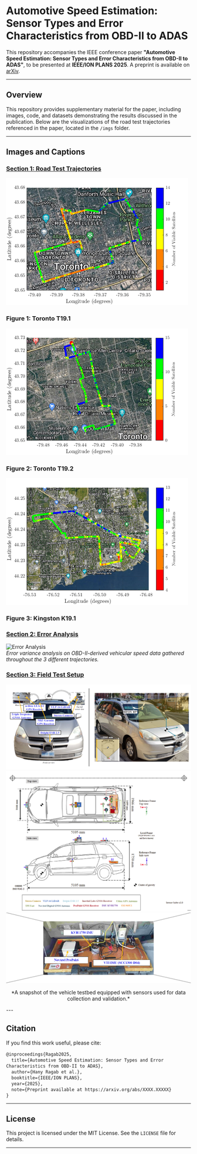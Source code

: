 
# Automotive Speed Estimation: Sensor Types and Error Characteristics from OBD-II to ADAS

This repository accompanies the IEEE conference paper **"Automotive Speed Estimation: Sensor Types and Error Characteristics from OBD-II to ADAS"**, to be presented at **IEEE/ION PLANS 2025**. A preprint is available on [arXiv](https://arxiv.org/abs/XXXX.XXXXX).

---

## Overview

This repository provides supplementary material for the paper, including images, code, and datasets demonstrating the results discussed in the publication. Below are the visualizations of the road test trajectories referenced in the paper, located in the `/imgs` folder.

---

## Images and Captions

### <ins>Section 1: Road Test Trajectories</ins>
![Toronto T19.1](./imgs/Toronto_T19_1_in_Sat_mode_with_SV.png)
### Figure 1: Toronto T19.1
![Toronto T19.2](./imgs/Toronto_T19_2_in_Sat_mode_with_SV.png)
### Figure 2: Toronto T19.2
![Kingston K19.1](./imgs/Kingston_K19_1_in_Sat_mode_with_SV.png)
### Figure 3: Kingston K19.1

### <ins>Section 2: Error Analysis</ins>
![Error Analysis](./imgs/error_analysis.png)  
*Error variance analysis on OBD-II-derived vehicular speed data gathered throughout the 3 different trajectories.*

### <ins>Section 3: Field Test Setup</ins>
![Vehicle's Side View](./imgs/Toyota_Sienna_with_ZED_HFOV_SideView_FrontCarView_Combined.png)  
![Vehicle's Blueprint with Sensors](./imgs/Car_Blueprint_with_Sensors.png)  
![Vehicle's Testbed](./imgs/Toyota_Sienna_Trunk_Disp.png)


<p align="center">
  *A snapshot of the vehicle testbed equipped with sensors used for data collection and validation.*
</p>
---

## Citation

If you find this work useful, please cite:

```
@inproceedings{Ragab2025,
  title={Automotive Speed Estimation: Sensor Types and Error Characteristics from OBD-II to ADAS},
  author={Hany Ragab et al.},
  booktitle={IEEE/ION PLANS},
  year={2025},
  note={Preprint available at https://arxiv.org/abs/XXXX.XXXXX}
}
```

---

## License

This project is licensed under the MIT License. See the `LICENSE` file for details.

---

